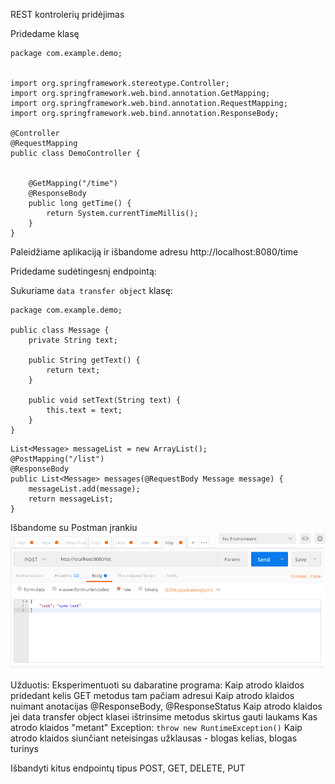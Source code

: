 REST kontrolerių pridėjimas


Pridedame klasę

```
package com.example.demo;


import org.springframework.stereotype.Controller;
import org.springframework.web.bind.annotation.GetMapping;
import org.springframework.web.bind.annotation.RequestMapping;
import org.springframework.web.bind.annotation.ResponseBody;

@Controller
@RequestMapping
public class DemoController {


    @GetMapping("/time")
    @ResponseBody
    public long getTime() {
        return System.currentTimeMillis();
    }
}
```


Paleidžiame aplikaciją ir išbandome adresu http://localhost:8080/time


Pridedame sudėtingesnį endpointą:

Sukuriame `data transfer object` klasę: 
```
package com.example.demo;

public class Message {
    private String text;

    public String getText() {
        return text;
    }

    public void setText(String text) {
        this.text = text;
    }
}
```


```
List<Message> messageList = new ArrayList();
@PostMapping("/list")
@ResponseBody
public List<Message> messages(@RequestBody Message message) {
    messageList.add(message);
    return messageList;
}
```

Išbandome su Postman įrankiu
![Taip turi atrodyti langas](2_postman_sample.png)


Užduotis: 
Eksperimentuoti su dabaratine programa:
    Kaip atrodo klaidos pridedant kelis GET metodus tam pačiam adresui
    Kaip atrodo klaidos nuimant anotacijas @ResponseBody, @ResponseStatus
    Kaip atrodo klaidos jei data transfer object klasei ištrinsime metodus skirtus gauti laukams
    Kas atrodo klaidos "metant" Exception: `throw new RuntimeException()`
    Kaip atrodo klaidos siunčiant neteisingas užklausas - blogas kelias, blogas turinys

Išbandyti kitus endpointų tipus POST, GET, DELETE, PUT


